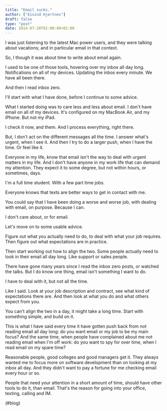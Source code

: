 ```yaml
---
title: "Email sucks."
author: ["Eivind Hjertnes"]
draft: false
type: "post"
date: 2014-07-28T02:00:00+02:00
---
```


I was just listening to the latest Mac power users, and they were
talking about vacations; and in particular email in that context.

So, I though it was about time to write about email again.

I used to be one of those tools, hovering over my inbox all day long.
Notifications on all of my devices. Updating the inbox every minute. We
have all been there.

And then I read inbox zero.

I'll start with what I have done, before I continue to some advice.

What I started doing was to care less and less about email. I don't have
email on all of my devices. It's configured on my MacBook Air, and my
iPhone. But not my iPad.

I check it now, and them. And I process everything, right there.

But, I don't act on the different messages all the time. I answer what's
urgent, when I see it. And then I try to do a larger push, when I have
the time. Or feel like it.

Everyone in my life, know that email isn't the way to deal with urgent
matters in my life. And I don't have anyone in my work life that can
demand my attention. They expect it to some degree, but not within
hours, or sometimes, days.

I'm a full time student. With a few part time jobs.

Everyone knows that texts are better ways to get in contact with me.

You could say that I have been doing a worse and worse job, with dealing
with email, on purpose. Because I can.

I don't care about, or for email.

Let's move on to some usable advice.

Figure out what you actually need to do, to deal with what your job
requires. Then figure out what expectations are in practice.

Then start working out how to align the two. Some people actually need
to look in their email all day long. Like support or sales people.

There have gone many years since I read the inbox zero posts, or watched
the talks. But I do know one thing, email isn't something I want to do.

I have to deal with it, but not all the time.

Like I said. Look at your job description and contract, see what kind of
expectations there are. And then look at what you do and what others
expect from you.

You can't align the two in a day, it might take a long time. Start with
something simple, and build on it.

This is what I have said every time it have gotten push back from not
reading email all day long: do you want email or my job to be my main
focus? And the same time, when people have complained about me not
reading email when I'm off work: do you want to spy for over time, when
I read email on my spare time?

Reasonable people, good colleges and good managers get it. They always
wanted me to focus more on software development than on looking at my
inbox all day. And they didn't want to pay a fortune for me checking
email every hour or so.

People that need your attention in a short amount of time, should have
other tools to do it, than email. That's the reason for going into your
office, texting, calling and IM.

(#blog)
